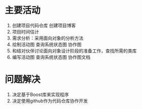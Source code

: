 # 主要活动
1. 创建项目代码仓库 创建项目博客
2. 项目时间估计
3. 需求分析：采用面向对象的分析方法
4. 绘制活动图 查询系统状态图 协作图
5. 和结对伙伴讨论面向对象设计阶段的准备工作，查找所需的类库
6. 编写活动图 查询系统状态图 协作图文档

# 问题解决
1. 决定基于Boost库来实现程序
2. 决定使用github作为代码仓库协作开发
